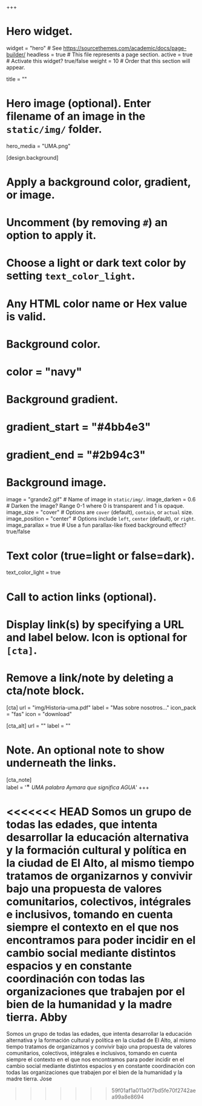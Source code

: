 +++
# Hero widget.
widget = "hero"  # See https://sourcethemes.com/academic/docs/page-builder/
headless = true  # This file represents a page section.
active = true  # Activate this widget? true/false
weight = 10  # Order that this section will appear.

title = ""

# Hero image (optional). Enter filename of an image in the `static/img/` folder.
hero_media = "UMA.png"

[design.background]
  # Apply a background color, gradient, or image.
  #   Uncomment (by removing `#`) an option to apply it.
  #   Choose a light or dark text color by setting `text_color_light`.
  #   Any HTML color name or Hex value is valid.

  # Background color.
  # color = "navy"
  
  # Background gradient.
  # gradient_start = "#4bb4e3"
  # gradient_end = "#2b94c3"
  
  # Background image.
   image = "grande2.gif"  # Name of image in `static/img/`.
   image_darken = 0.6  # Darken the image? Range 0-1 where 0 is transparent and 1 is opaque.
   image_size = "cover"  #  Options are `cover` (default), `contain`, or `actual` size.
   image_position = "center"  # Options include `left`, `center` (default), or `right`.
   image_parallax = true  # Use a fun parallax-like fixed background effect? true/false
  
  # Text color (true=light or false=dark).
  text_color_light = true

# Call to action links (optional).
#   Display link(s) by specifying a URL and label below. Icon is optional for `[cta]`.
#   Remove a link/note by deleting a cta/note block.
[cta]
  url = "img/Historia-uma.pdf"
  label = "Mas sobre nosotros..."
  icon_pack = "fas"
  icon = "download"
  
[cta_alt]
  url = ""
  label = ""

# Note. An optional note to show underneath the links.
[cta_note]  
  label = '<sup>&lowast;</sup> _*UMA palabra Aymara que significa AGUA*_'
+++

<<<<<<< HEAD
Somos un grupo de todas las edades, que intenta desarrollar la educación alternativa y la formación cultural y política en la ciudad de El Alto, al mismo tiempo tratamos de organizarnos y convivir bajo una propuesta de valores comunitarios, colectivos, intégrales e inclusivos, tomando en cuenta siempre el contexto en el que nos encontramos para poder incidir en el cambio social mediante distintos espacios y en constante coordinación con todas las organizaciones que trabajen por el bien de la humanidad y la madre tierra. Abby
=======
Somos un grupo de todas las edades, que intenta desarrollar la educación alternativa y la formación cultural y política en la ciudad de El Alto, al mismo tiempo tratamos de organizarnos y convivir bajo una propuesta de valores comunitarios, colectivos, intégrales e inclusivos, tomando en cuenta siempre el contexto en el que nos encontramos para poder incidir en el cambio social mediante distintos espacios y en constante coordinación con todas las organizaciones que trabajen por el bien de la humanidad y la madre tierra. Jose 
>>>>>>> 59f01af1a011a0f7bd5fe70f2742aea99a8e8694
